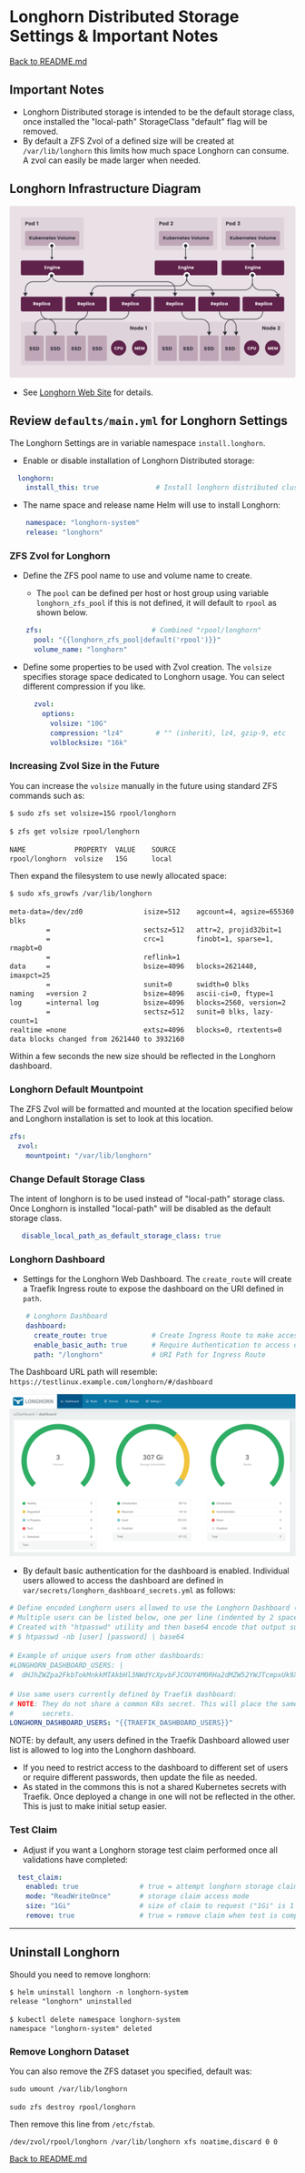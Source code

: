 # Longhorn Distributed Storage Settings & Important Notes

[Back to README.md](../README.md)

## Important Notes

* Longhorn Distributed storage is intended to be the default storage class, once installed the "local-path" StorageClass "default" flag will be removed.
* By default a ZFS Zvol of a defined size will be created at `/var/lib/longhorn` this limits how much space Longhorn can consume.  A zvol can easily be made larger when needed.

## Longhorn Infrastructure Diagram

![Longhorn Infrastructure Diagram](../images/how-longhorn-works.svg)

* See [Longhorn Web Site](https://longhorn.io/) for details.

## Review `defaults/main.yml` for Longhorn Settings

The Longhorn Settings are in variable namespace `install.longhorn`.

* Enable or disable installation of Longhorn Distributed storage:

```yml
  longhorn:
    install_this: true              # Install longhorn distributed cluster storage
```

* The name space and release name Helm will use to install Longhorn:

```yml
    namespace: "longhorn-system"
    release: "longhorn"
```

### ZFS Zvol for Longhorn

* Define the ZFS pool name to use and volume name to create.

  * The `pool` can be defined per host or host group using variable `longhorn_zfs_pool` if this is not defined, it will default to `rpool` as shown below.

```yml
    zfs:                           # Combined "rpool/longhorn"
      pool: "{{longhorn_zfs_pool|default('rpool')}}"
      volume_name: "longhorn"              
```

* Define some properties to be used with Zvol creation. The `volsize` specifies storage space dedicated to Longhorn usage.  You can select different compression if you like.

```yml
      zvol:
        options:
          volsize: "10G"
          compression: "lz4"        # "" (inherit), lz4, gzip-9, etc
          volblocksize: "16k"
```

### Increasing Zvol Size in the Future

You can increase the `volsize` manually in the future using standard ZFS commands such as:

```shell
$ sudo zfs set volsize=15G rpool/longhorn

$ zfs get volsize rpool/longhorn

NAME            PROPERTY  VALUE    SOURCE
rpool/longhorn  volsize   15G      local
```

Then expand the filesystem to use newly allocated space:

```shell
$ sudo xfs_growfs /var/lib/longhorn

meta-data=/dev/zd0               isize=512    agcount=4, agsize=655360 blks
         =                       sectsz=512   attr=2, projid32bit=1
         =                       crc=1        finobt=1, sparse=1, rmapbt=0
         =                       reflink=1
data     =                       bsize=4096   blocks=2621440, imaxpct=25
         =                       sunit=0      swidth=0 blks
naming   =version 2              bsize=4096   ascii-ci=0, ftype=1
log      =internal log           bsize=4096   blocks=2560, version=2
         =                       sectsz=512   sunit=0 blks, lazy-count=1
realtime =none                   extsz=4096   blocks=0, rtextents=0
data blocks changed from 2621440 to 3932160
```

Within a few seconds the new size should be reflected in the Longhorn dashboard.

### Longhorn Default Mountpoint

The ZFS Zvol will be formatted and mounted at the location specified below and Longhorn installation is set to look at this location.

```yml
zfs:
  zvol:
    mountpoint: "/var/lib/longhorn"
```

### Change Default Storage Class

The intent of longhorn is to be used instead of "local-path" storage class. Once Longhorn is installed "local-path" will be disabled as the default storage class.

```yaml
   disable_local_path_as_default_storage_class: true
```

### Longhorn Dashboard

* Settings for the Longhorn Web Dashboard. The `create_route` will create a Traefik Ingress route to expose the dashboard on the URI defined in `path`.

```yml
    # Longhorn Dashboard
    dashboard:
      create_route: true           # Create Ingress Route to make accessible 
      enable_basic_auth: true      # Require Authentication to access dashboard
      path: "/longhorn"            # URI Path for Ingress Route
```

The Dashboard URL path will resemble: `https://testlinux.example.com/longhorn/#/dashboard`

![Longhorn Storage Dashboard](../images/longhorn-dashboard.png)

* By default basic authentication for the dashboard is enabled.  Individual users allowed to access the dashboard are defined in `var/secrets/longhorn_dashboard_secrets.yml` as follows:

```yaml
# Define encoded Longhorn users allowed to use the Longhorn Dashboard (if enabled)
# Multiple users can be listed below, one per line (indented by 2 spaces)
# Created with "htpasswd" utility and then base64 encode that output such as:
# $ htpasswd -nb [user] [password] | base64

# Example of unique users from other dashboards:
#LONGHORN_DASHBOARD_USERS: |
#  dHJhZWZpa2FkbTokMnkkMTAkbHl3NWdYcXpvbFJCOUY4M0RHa2dMZW52YWJTcmpxUk9XbXNGUmZKa2ZQSlhBbzNDSmJHY08K

# Use same users currently defined by Traefik dashboard:
# NOTE: They do not share a common K8s secret. This will place the same information in two different
#       secrets.
LONGHORN_DASHBOARD_USERS: "{{TRAEFIK_DASHBOARD_USERS}}"
```

NOTE: by default, any users defined in the Traefik Dashboard allowed user list is allowed to log into the Longhorn dashboard.

* If you need to restrict access to the dashboard to different set of users or require different passwords, then update the file as needed.
* As stated in the commons this is not a shared Kubernetes secrets with Traefik. Once deployed a change in one will not be reflected in the other.  This is just to make initial setup easier.

### Test Claim

* Adjust if you want a Longhorn storage test claim performed once all validations have completed:

```yml
  test_claim:
    enabled: true               # true = attempt longhorn storage claim
    mode: "ReadWriteOnce"       # storage claim access mode
    size: "1Gi"                 # size of claim to request ("1Gi" is 1 Gibibytes)
    remove: true                # true = remove claim when test is completed (false leaves it alone)
```

---

## Uninstall Longhorn

Should you need to remove longhorn:

```shell
$ helm uninstall longhorn -n longhorn-system
release "longhorn" uninstalled

$ kubectl delete namespace longhorn-system 
namespace "longhorn-system" deleted
```

### Remove Longhorn Dataset

You can also remove the ZFS dataset you specified, default was:

```shell
sudo umount /var/lib/longhorn

sudo zfs destroy rpool/longhorn
```

Then remove this line from `/etc/fstab`.

```text
/dev/zvol/rpool/longhorn /var/lib/longhorn xfs noatime,discard 0 0
```

[Back to README.md](../README.md)
